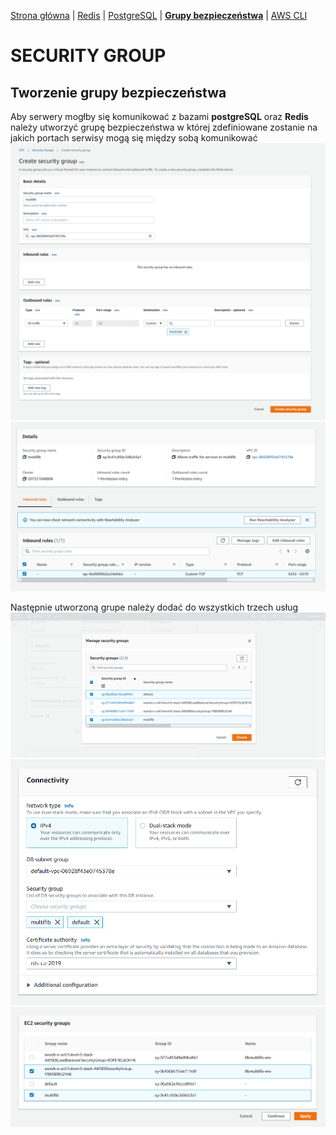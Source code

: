 [Strona główna](https://github.com/rafalbalinski/Multifib) |
[Redis](https://github.com/rafalbalinski/Multifib/blob/master/README_REDIS.md) |
[PostgreSQL](https://github.com/rafalbalinski/Multifib/blob/master/README_POSTGRESQL.md) |
[**Grupy bezpieczeństwa**](https://github.com/rafalbalinski/Multifib/blob/master/README_SECURITY_GROUP.md) |
[AWS CLI](https://github.com/rafalbalinski/Multifib/blob/master/README_AWS_CLI.md)

# SECURITY GROUP

## Tworzenie grupy bezpieczeństwa
Aby serwery mogłby się komunikować z bazami **postgreSQL** oraz **Redis**
należy utworzyć grupę bezpieczeństwa w której zdefiniowane zostanie
na jakich portach serwisy mogą się między sobą komunikować <br>
![screen7](./img/screen7.png)
![screen8](./img/screen8.png)

Następnie utworzoną grupe należy dodać do wszystkich trzech usług
![screen8](./img/screen9.png)
![screen8](./img/screen10.png)
![screen8](./img/screen11.png)

